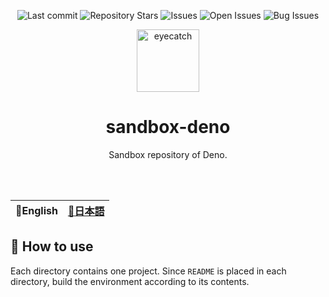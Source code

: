 <div align="center">

![Last commit](https://img.shields.io/github/last-commit/Comamoca/sandbox-deno?style=flat-square)
![Repository Stars](https://img.shields.io/github/stars/Comamoca/sandbox-deno?style=flat-square)
![Issues](https://img.shields.io/github/issues/Comamoca/sandbox-deno?style=flat-square)
![Open Issues](https://img.shields.io/github/issues-raw/Comamoca/sandbox-deno?style=flat-square)
![Bug Issues](https://img.shields.io/github/issues/Comamoca/sandbox-deno/bug?style=flat-square)

<img src="https://emoji2svg.deno.dev/api/🦊" alt="eyecatch" height="100">

# sandbox-deno

Sandbox repository of Deno.

<br>
<br>


</div>

<table>
  <thead>
    <tr>
      <th style="text-align:center">🍔English</th>
      <th style="text-align:center"><a href="README.ja.md">🍡日本語</a></th>
    </tr>
  </thead>
</table>

<div align="center">

</div>

## 🚀 How to use

Each directory contains one project. Since `README` is placed in each directory,
build the environment according to its contents.

